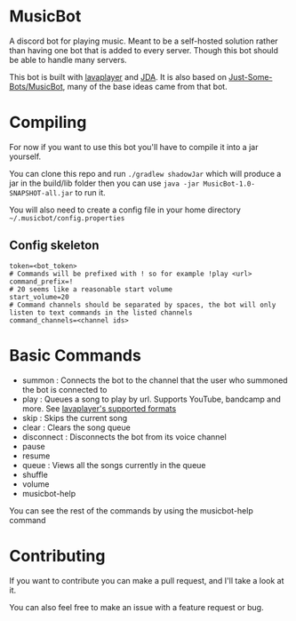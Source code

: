 # MusicBot
A discord bot for playing music. Meant to be a self-hosted solution rather than having one bot that is added to every server. Though this bot should be able to handle many servers.

This bot is built with [lavaplayer](https://github.com/sedmelluq/lavaplayer) and [JDA](https://github.com/DV8FromTheWorld/JDA). It is also based on [Just-Some-Bots/MusicBot](https://github.com/Just-Some-Bots/MusicBot), many of the base ideas came from that bot.

# Compiling
For now if you want to use this bot you'll have to compile it into a jar yourself.

You can clone this repo and run `./gradlew shadowJar` which will produce a jar in the build/lib folder then you can use `java -jar MusicBot-1.0-SNAPSHOT-all.jar` to run it.

You will also need to create a config file in your home directory `~/.musicbot/config.properties`

## Config skeleton
```
token=<bot_token>
# Commands will be prefixed with ! so for example !play <url>
command_prefix=!
# 20 seems like a reasonable start volume
start_volume=20
# Command channels should be separated by spaces, the bot will only listen to text commands in the listed channels
command_channels=<channel ids>
```

# Basic Commands
- summon : Connects the bot to the channel that the user who summoned the bot is connected to
- play <url> : Queues a song to play by url. Supports YouTube, bandcamp and more. See [lavaplayer's supported formats](https://github.com/sedmelluq/lavaplayer/blob/master/README.md#supported-formats)
- skip : Skips the current song
- clear : Clears the song queue
- disconnect : Disconnects the bot from its voice channel
- pause 
- resume
- queue : Views all the songs currently in the queue
- shuffle
- volume <number>
- musicbot-help

You can see the rest of the commands by using the musicbot-help command 

# Contributing
If you want to contribute you can make a pull request, and I'll take a look at it. 

You can also feel free to make an issue with a feature request or bug.
